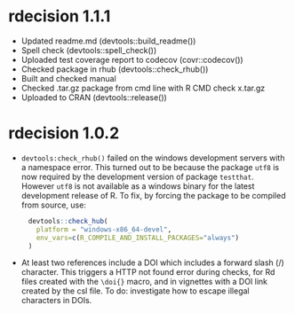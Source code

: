 
# rdecision 1.1.1
* Updated readme.md (devtools::build_readme())
* Spell check (devtools::spell_check())
* Uploaded test coverage report to codecov (covr::codecov())
* Checked package in rhub (devtools::check_rhub())
* Built and checked manual
* Checked .tar.gz package from cmd line with R CMD check x.tar.gz
* Uploaded to CRAN (devtools::release())

# rdecision 1.0.2

* `devtools:check_rhub()` failed on the windows development servers with a 
  namespace
  error. This turned out to be because the package `utf8` is now required by
  the development version of package `testthat`. However `utf8` is not
  available as a windows binary for the latest development release of R.
  To fix, by forcing the package to be compiled from source, use:
  
```r
     devtools::check_hub(
       platform = "windows-x86_64-devel",
       env_vars=c(R_COMPILE_AND_INSTALL_PACKAGES="always")
     )
```

* At least two references include a DOI which includes a forward slash (/)
  character. This triggers a HTTP not found error during checks, for
  Rd files created with the `\doi{}` macro, and in vignettes with a DOI
  link created by the csl file. To do: investigate how to escape illegal
  characters in DOIs.
  
  
